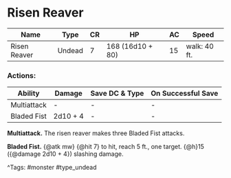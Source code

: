 # Risen Reaver

| Name | Type | CR | HP | AC | Speed |
|------|------|----|----|----|-------|
| Risen Reaver | Undead | 7 | 168 (16d10 + 80) | 15 | walk: 40 ft. |

### Actions:

| Ability | Damage | Save DC & Type | On Successful Save |
|---------|--------|----------------|--------------------|
| Multiattack | - | - | - |
| Bladed Fist | 2d10 + 4 | - | - |


**Multiattack.** The risen reaver makes three Bladed Fist attacks.

**Bladed Fist.** {@atk mw} {@hit 7} to hit, reach 5 ft., one target. {@h}15 ({@damage 2d10 + 4}) slashing damage.

^Tags: #monster #type_undead